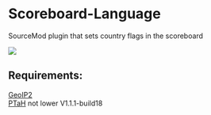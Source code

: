 # Scoreboard-Language
SourceMod plugin that sets country flags in the scoreboard

<img src="//raw.githubusercontent.com/wend4r/Scoreboard-Language/master/.github/preview.png"></img>

Requirements:
------------
<a href="//github.com/Accelerator74/GeoIP2/releases">GeoIP2</a>
<br>
<a href="//ptah.zizt.ru/">PTaH</a> not lower V1.1.1-build18
